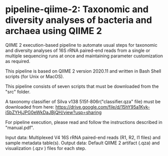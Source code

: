 # pipeline-qiime-2: Taxonomic and diversity analyses of bacteria and archaea using QIIME 2

QIIME 2 execution-based pipeline to automate usual steps for taxonomic and diversity analyses of 16S rRNA paired-end reads from a single or multiple sequencing runs at once and maintaining parameter customization as required.

This pipeline is based on QIIME 2 version 2020.11 and written in Bash Shell scripts (for Unix or MacOS).

This pipeline consists of seven scripts that must be downloaded from the "src" folder.

A taxonomy classifier of Silva v138 515f-806r("classifier.qza" file) must be downloaded from here:
https://drive.google.com/file/d/15hY95a1Kyk-iSbZYHjJPG0eWkDaJBjQH/view?usp=sharing

For pipeline execution, please read and follow the instructions described in "manual.pdf".



Input data: Multiplexed V4 16S rRNA paired-end reads (R1, R2, I1 files) and sample metadata table(s).
Output data: Default QIIME 2 artifact (.qza) and visualization (.qzv ) files for each step.
